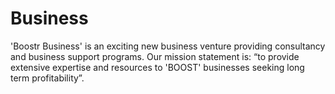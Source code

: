 # Business
'Boostr Business' is an exciting new business venture providing consultancy and business support programs. Our mission statement is: “to provide extensive expertise and resources to 'BOOST' businesses seeking long term profitability”.
